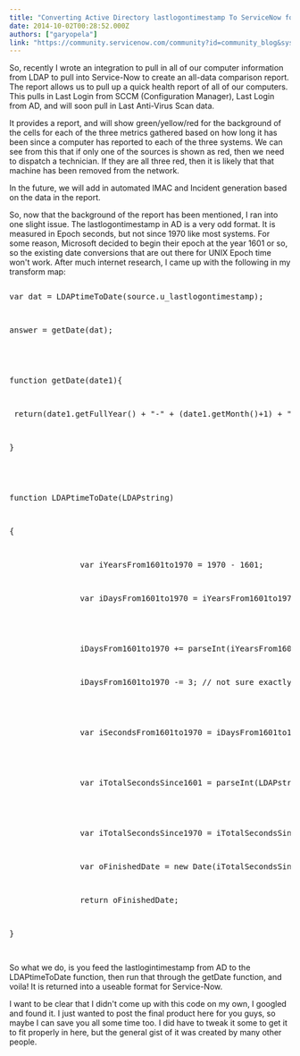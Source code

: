 ```yaml
---
title: "Converting Active Directory lastlogontimestamp To ServiceNow format"
date: 2014-10-02T00:28:52.000Z
authors: ["garyopela"]
link: "https://community.servicenow.com/community?id=community_blog&sys_id=6c9ceae1dbd0dbc01dcaf3231f961931"
---
```

<p>So, recently I wrote an integration to pull in all of our computer information from LDAP to pull into Service-Now to create an all-data comparison report. The report allows us to pull up a quick health report of all of our computers. This pulls in Last Login from SCCM (Configuration Manager), Last Login from AD, and will soon pull in Last Anti-Virus Scan data.</p><p></p><p>It provides a report, and will show green/yellow/red for the background of the cells for each of the three metrics gathered based on how long it has been since a computer has reported to each of the three systems. We can see from this that if only one of the sources is shown as red, then we need to dispatch a technician. If they are all three red, then it is likely that that machine has been removed from the network. </p><p></p><p>In the future, we will add in automated IMAC and Incident generation based on the data in the report.</p><p></p><p>So, now that the background of the report has been mentioned, I ran into one slight issue. The lastlogontimestamp in AD is a very odd format. It is measured in Epoch seconds, but not since 1970 like most systems. For some reason, Microsoft decided to begin their epoch at the year 1601 or so, so the existing date conversions that are out there for UNIX Epoch time won't work. After much internet research, I came up with the following in my transform map:</p><p></p><pre __default_attr="javascript" __jive_macro_name="code" class="jive_text_macro jive_macro_code _jivemacro_uid_14121915833948056" jivemacro_uid="_14121915833948056">
<p>var dat = LDAPtimeToDate(source.u_lastlogontimestamp);</p>
<p>answer = getDate(dat);</p>
<p></p>
<p>function getDate(date1){</p>
<p> return(date1.getFullYear() + "-" + (date1.getMonth()+1) + "-" + date1.getDate());</p>
<p>}</p>
<p></p>
<p>function LDAPtimeToDate(LDAPstring)</p>
<p>{</p>
<p>               var iYearsFrom1601to1970 = 1970 - 1601;</p>
<p>               var iDaysFrom1601to1970 = iYearsFrom1601to1970 * 365;</p>
<p></p>
<p>               iDaysFrom1601to1970 += parseInt(iYearsFrom1601to1970 / 4); // leap years</p>
<p>               iDaysFrom1601to1970 -= 3; // not sure exactly why this is 3</p>
<p></p>
<p>               var iSecondsFrom1601to1970 = iDaysFrom1601to1970 * 24 * 60 * 60;</p>
<p></p>
<p>               var iTotalSecondsSince1601 = parseInt(LDAPstring/ 10000000);</p>
<p></p>
<p>               var iTotalSecondsSince1970 = iTotalSecondsSince1601 - iSecondsFrom1601to1970;</p>
<p>               var oFinishedDate = new Date(iTotalSecondsSince1970 * 1000);</p>
<p>               return oFinishedDate;</p>
<p>}</p>
</pre><p>So what we do, is you feed the lastlogintimestamp from AD to the LDAPtimeToDate function, then run that through the getDate function, and voila! It is returned into a useable format for Service-Now.</p><p></p><p>I want to be clear that I didn't come up with this code on my own, I googled and found it. I just wanted to post the final product here for you guys, so maybe I can save you all some time too. I did have to tweak it some to get it to fit properly in here, but the general gist of it was created by many other people.</p>